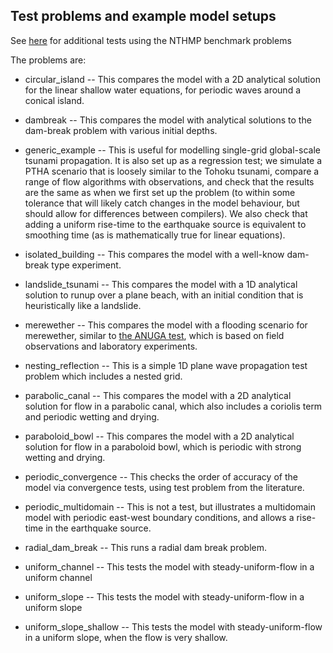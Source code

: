Test problems and example model setups
--------------------------------------

See [here](./nthmp) for additional tests using the NTHMP benchmark problems

The problems are:

* circular_island -- This compares the model with a 2D analytical solution for the linear shallow water equations, for periodic waves around a conical island.

* dambreak -- This compares the model with analytical solutions to the dam-break problem with various initial depths.

* generic_example -- This is useful for modelling single-grid global-scale tsunami propagation. It is also set up as a regression test; we simulate a PTHA scenario that is loosely similar to the Tohoku tsunami, compare a range of flow algorithms with observations, and check that the results are the same as when we first set up the problem (to within some tolerance that will likely catch changes in the model behaviour, but should allow for differences between compilers). We also check that adding a uniform rise-time to the earthquake source is equivalent to smoothing time (as is mathematically true for linear equations).

* isolated_building -- This compares the model with a well-know dam-break type experiment.

* landslide_tsunami -- This compares the model with a 1D analytical solution to runup over a plane beach, with an initial condition that is heuristically like a landslide.

* merewether -- This compares the model with a flooding scenario for merewether, similar to [the ANUGA test](https://github.com/GeoscienceAustralia/anuga_core/tree/master/validation_tests/case_studies/merewether), which is based on field observations and laboratory experiments.

* nesting_reflection -- This is a simple 1D plane wave propagation test problem which includes a nested grid. 

* parabolic_canal -- This compares the model with a 2D analytical solution for flow in a parabolic canal, which also includes a coriolis term and periodic wetting and drying.

* paraboloid_bowl -- This compares the model with a 2D analytical solution for flow in a paraboloid bowl, which is periodic with strong wetting and drying.

* periodic_convergence -- This checks the order of accuracy of the model via convergence tests, using test problem from the literature.

* periodic_multidomain -- This is not a test, but illustrates a multidomain model with periodic east-west boundary conditions, and allows a rise-time in the earthquake source.

* radial_dam_break -- This runs a radial dam break problem.

* uniform_channel -- This tests the model with steady-uniform-flow in a uniform channel

* uniform_slope -- This tests the model with steady-uniform-flow in a uniform slope

* uniform_slope_shallow -- This tests the model with steady-uniform-flow in a uniform slope, when the flow is very shallow.
